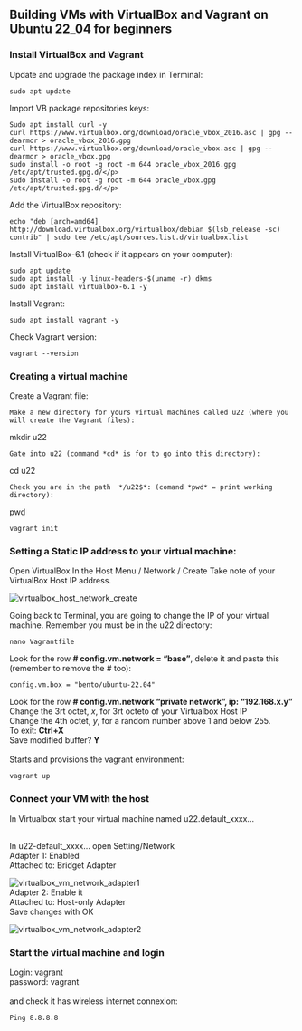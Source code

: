 ## Building VMs with VirtualBox and Vagrant on Ubuntu 22_04 for beginners  
### Install VirtualBox and Vagrant
Update and upgrade the package index in Terminal: 
```
sudo apt update
```
Import VB package repositories keys:
```
Sudo apt install curl -y
curl https://www.virtualbox.org/download/oracle_vbox_2016.asc | gpg --dearmor > oracle_vbox_2016.gpg
curl https://www.virtualbox.org/download/oracle_vbox.asc | gpg --dearmor > oracle_vbox.gpg
sudo install -o root -g root -m 644 oracle_vbox_2016.gpg /etc/apt/trusted.gpg.d/</p>
sudo install -o root -g root -m 644 oracle_vbox.gpg /etc/apt/trusted.gpg.d/</p>
```
Add the VirtualBox repository:
```
echo "deb [arch=amd64] http://download.virtualbox.org/virtualbox/debian $(lsb_release -sc) contrib" | sudo tee /etc/apt/sources.list.d/virtualbox.list
```
Install VirtualBox-6.1 (check if it appears on your computer):
```
sudo apt update
sudo apt install -y linux-headers-$(uname -r) dkms
sudo apt install virtualbox-6.1 -y
```
Install Vagrant:
```
sudo apt install vagrant -y
```
Check Vagrant version:
```
vagrant --version
```
### Creating a virtual machine
Create a Vagrant file:
```
Make a new directory for yours virtual machines called u22 (where you will create the Vagrant files):
```
mkdir u22
```
Gate into u22 (command *cd* is for to go into this directory):
```
cd u22
```
Check you are in the path  */u22$*: (comand *pwd* = print working directory):
```
pwd
```
vagrant init
```
### Setting a Static IP address to your virtual machine:
Open VirtualBox
In the Host Menu / Network / Create 
Take note of your VirtualBox Host IP address.

![virtualbox_host_network_create](https://github.com/DoriCastilla/Eramba-virtual-machine/assets/170856411/0b2e3b88-4eba-4f59-9c49-c3e695b21d84)

Going back to Terminal, you are going to change the IP of your virtual machine. Remember you must be in the u22 directory:
```
nano Vagrantfile
```
Look for the row  **# config.vm.network = “base”**, delete it and paste this (remember to remove the # too): <br>
```
config.vm.box = "bento/ubuntu-22.04"
```
Look for the row **# config.vm.network “private network”,  ip: “192.168.x.y”** <br>
Change the 3rt octet, *x*, for 3rt octeto of your Virtualbox Host IP<br>
Change the 4th octet, *y*, for a random number above 1 and below 255.<br>
To exit: **Ctrl+X** <br>
Save modified buffer? **Y**<br>
<br>
Starts and provisions the vagrant environment:
```
vagrant up
```
### Connect your VM with the host
In Virtualbox start your virtual machine named u22.default_xxxx...<br>

<br> 
In u22-default_xxxx… open Setting/Network<br> 
Adapter 1: Enabled<br> 
Attached to: Bridget Adapter

![virtualbox_vm_network_adapter1](https://github.com/DoriCastilla/Eramba-virtual-machine/assets/170856411/b6f35ccf-8774-4aff-a23d-51d86784dead)
<br>
Adapter 2: Enable it<br>
Attached to: Host-only Adapter<br>
Save changes with OK

![virtualbox_vm_network_adapter2](https://github.com/DoriCastilla/Eramba-virtual-machine/assets/170856411/d4c657a0-01d3-4b2f-a419-6d5e05ffbeaf)
<br>

### Start the virtual machine and login <br>
Login: vagrant<br>
password: vagrant<br>
<br>
and check it has wireless internet connexion:
```
Ping 8.8.8.8
```





